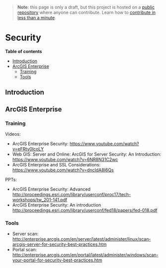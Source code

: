 > **Note**: this page is only a draft, but this project is hosted on a [public repository](https://github.com/hhkaos/awesome-arcgis) where anyone can contribute. Learn how to [contribute in less than a minute](https://github.com/hhkaos/awesome-arcgis/blob/master/CONTRIBUTING.md#contributions).

# Security

<!-- START doctoc generated TOC please keep comment here to allow auto update -->
<!-- DON'T EDIT THIS SECTION, INSTEAD RE-RUN doctoc TO UPDATE -->
**Table of contents**

- [Introduction](#introduction)
- [ArcGIS Enterprise](#arcgis-enterprise)
  - [Training](#training)
  - [Tools](#tools)

<!-- END doctoc generated TOC please keep comment here to allow auto update -->

## Introduction

## ArcGIS Enterprise

### Training

Videos:

* ArcGIS Enterprise Security: https://www.youtube.com/watch?v=eFRtv0IcoLY
* Web GIS: Server and Online: ArcGIS for Server Security: An Introduction: https://www.youtube.com/watch?v=6NR8N31C2wc
* ArcGIS Enterprise and SSL Considerations: https://www.youtube.com/watch?v=dncIdA8I6Qs

PPTs:

* ArcGIS Enterprise Security: Advanced http://proceedings.esri.com/library/userconf/proc17/tech-workshops/tw_201-141.pdf
* ArcGIS Enterprise Security: An introduction http://proceedings.esri.com/library/userconf/fed18/papers/fed-018.pdf

### Tools

* Server scan: http://enterprise.arcgis.com/en/server/latest/administer/linux/scan-arcgis-server-for-security-best-practices.htm
* Portal scan: http://enterprise.arcgis.com/en/portal/latest/administer/windows/scan-your-portal-for-security-best-practices.htm
